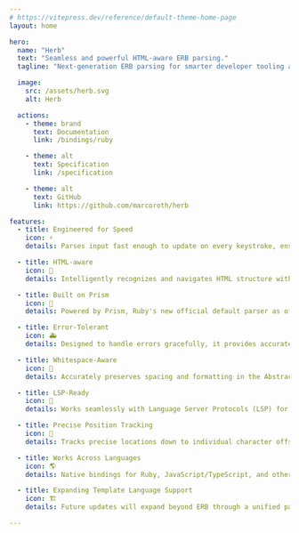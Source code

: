 ```yaml
---
# https://vitepress.dev/reference/default-theme-home-page
layout: home

hero:
  name: "Herb"
  text: "Seamless and powerful HTML-aware ERB parsing."
  tagline: "Next-generation ERB parsing for smarter developer tooling and more."

  image:
    src: /assets/herb.svg
    alt: Herb

  actions:
    - theme: brand
      text: Documentation
      link: /bindings/ruby

    - theme: alt
      text: Specification
      link: /specification

    - theme: alt
      text: GitHub
      link: https://github.com/marcoroth/herb

features:
  - title: Engineered for Speed
    icon: ⚡
    details: Parses input fast enough to update on every keystroke, ensuring real-time responsiveness in text editors and other tools.

  - title: HTML-aware
    icon: 🧩
    details: Intelligently recognizes and navigates HTML structure within ERB templates, ensuring precise parsing across interleaved markup and Ruby code.

  - title: Built on Prism
    icon: 💎
    details: Powered by Prism, Ruby's new official default parser as of Ruby 3.4. Prism is designed to be error-tolerant and is adopted by major Ruby runtimes including CRuby, JRuby, TruffleRuby.

  - title: Error-Tolerant
    icon: 🚑
    details: Designed to handle errors gracefully, it provides accurate results even when encountering syntax errors.

  - title: Whitespace-Aware
    icon: 📏
    details: Accurately preserves spacing and formatting in the Abstract Syntax Tree (AST).

  - title: LSP-Ready
    icon: 🔌
    details: Works seamlessly with Language Server Protocols (LSP) for a better experience in modern editors.

  - title: Precise Position Tracking
    icon: 🎯
    details: Tracks precise locations down to individual character offsets for every node and token, enabling precise debugging, annotations, and diagnostics.

  - title: Works Across Languages
    icon: 🌎
    details: Native bindings for Ruby, JavaScript/TypeScript, and other high-level programming languages.

  - title: Expanding Template Language Support
    icon: 🏗️
    details: Future updates will expand beyond ERB through a unified parser and AST architecture that maintains consistent APIs across different templating languages.

---
```

